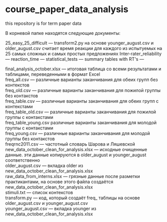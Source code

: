 # course_paper_data_analysis
this repository is for term paper data


В корневой папке находятся следующие документы:




25_easy_25_difficult — transform2.py на основе younger_august.csv и older_august.csv считает время реакции для каждого из испытуемых на 25 самых сложных и самых простых предложениях 
Inter-rater_reliability — 
reaction_time — 
statistical_tests — 
summary tables with RT's — 


final_analysis_october.xlsx	— итоговая таблица со всеми результатами и таблицами, переведенными в формат Excel<br/>
freq_all.csv	— различные варианты заканчивания для обеих групп без контекстов<br/>
freq_old.csv	— различные варианты заканчивания для пожилой группы без контакстов<br/>
freq_table.csv	— различные варианты заканчивания для обеих групп с контекстами<br/>
freq_table_old.csv	— различные варианты заканчивания для пожилой группы с контакстами<br/>
freq_table_young.csv	различные варианты заканчивания для молодой группы с контакстами<br/>
freq_young.csv — различные варианты заканчивания для молодой группы без контакстов<br/>
freqrnc2011.csv	 — частотный словарь Шарова и Ляшевской<br/>
new_data_october_clean_for_analysis.xlsx — исходные очищенные данные. эти данные копируются в older_august и younger_august соответственно<br/>
older_august.csv	— вкладка older из new_data_october_clean_for_analysis.xlsx<br/>
raw_data_from_interns.xlsx	— грязные данные после разметки практикантами, на основе этого файла создаётся new_data_october_clean_for_analysis.xlsx<br/>
stimuli.txt — список контекстов<br/>
transform.py	— код, который создаёт freq_ таблицы на основе older_august.csv и younger_august.csv<br/>
younger_august.csv — вкладка younger из new_data_october_clean_for_analysis.xlsx<br/>
